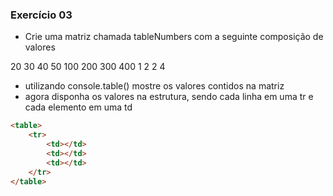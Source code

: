 ### Exercício 03

 - Crie uma matriz chamada tableNumbers com a seguinte composição de valores

20 30 40 50
100 200 300 400
1 2 2 4

- utilizando console.table() mostre os valores contidos na matriz
- agora disponha os valores na estrutura, sendo cada linha em uma tr e cada elemento em uma td

````HTML
<table>
    <tr>
        <td></td>
        <td></td>
        <td></td>
    </tr>
</table>
````